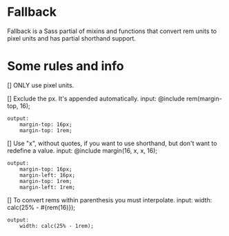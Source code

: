 Fallback
========

Fallback is a Sass partial of mixins and functions that convert rem units to pixel units and has partial shorthand support.



Some rules and info
========

[] ONLY use pixel units.


[] Exclude the px. It's appended automatically.
	input:
		@include rem(margin-top, 16);

	output:
		margin-top: 16px;
		margin-top: 1rem;


[] Use "x", without quotes, if you want to use shorthand, but don't want to redefine a value.
	input:
		@include margin(16, x, x, 16);

	output:
		margin-top: 16px;
		margin-left: 16px;
		margin-top: 1rem;
		margin-left: 1rem;


[] To convert rems within parenthesis you must interpolate.
	input:
		width: calc(25% - #{rem(16)});

	output:
		width: calc(25% - 1rem);
